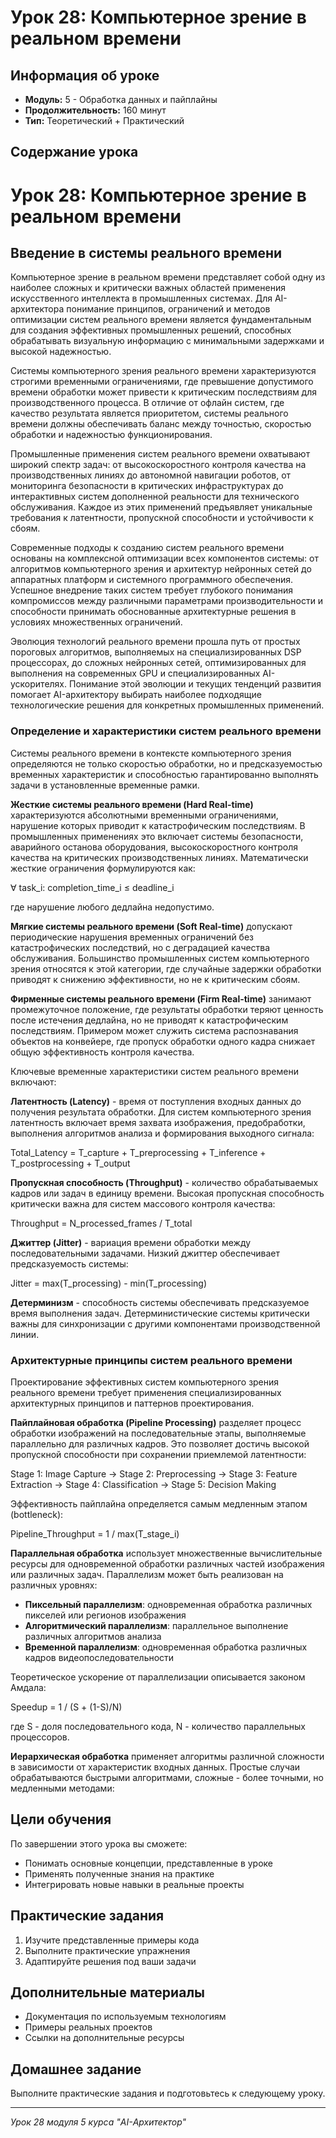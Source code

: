 # Урок 28: Компьютерное зрение в реальном времени

## Информация об уроке
- **Модуль:** 5 - Обработка данных и пайплайны
- **Продолжительность:** 160 минут
- **Тип:** Теоретический + Практический

## Содержание урока

# Урок 28: Компьютерное зрение в реальном времени

## Введение в системы реального времени

Компьютерное зрение в реальном времени представляет собой одну из наиболее сложных и критически важных областей применения искусственного интеллекта в промышленных системах. Для AI-архитектора понимание принципов, ограничений и методов оптимизации систем реального времени является фундаментальным для создания эффективных промышленных решений, способных обрабатывать визуальную информацию с минимальными задержками и высокой надежностью.

Системы компьютерного зрения реального времени характеризуются строгими временными ограничениями, где превышение допустимого времени обработки может привести к критическим последствиям для производственного процесса. В отличие от офлайн систем, где качество результата является приоритетом, системы реального времени должны обеспечивать баланс между точностью, скоростью обработки и надежностью функционирования.

Промышленные применения систем реального времени охватывают широкий спектр задач: от высокоскоростного контроля качества на производственных линиях до автономной навигации роботов, от мониторинга безопасности в критических инфраструктурах до интерактивных систем дополненной реальности для технического обслуживания. Каждое из этих применений предъявляет уникальные требования к латентности, пропускной способности и устойчивости к сбоям.

Современные подходы к созданию систем реального времени основаны на комплексной оптимизации всех компонентов системы: от алгоритмов компьютерного зрения и архитектур нейронных сетей до аппаратных платформ и системного программного обеспечения. Успешное внедрение таких систем требует глубокого понимания компромиссов между различными параметрами производительности и способности принимать обоснованные архитектурные решения в условиях множественных ограничений.

Эволюция технологий реального времени прошла путь от простых пороговых алгоритмов, выполняемых на специализированных DSP процессорах, до сложных нейронных сетей, оптимизированных для выполнения на современных GPU и специализированных AI-ускорителях. Понимание этой эволюции и текущих тенденций развития помогает AI-архитектору выбирать наиболее подходящие технологические решения для конкретных промышленных применений.

### Определение и характеристики систем реального времени

Системы реального времени в контексте компьютерного зрения определяются не только скоростью обработки, но и предсказуемостью временных характеристик и способностью гарантированно выполнять задачи в установленные временные рамки.

**Жесткие системы реального времени (Hard Real-time)** характеризуются абсолютными временными ограничениями, нарушение которых приводит к катастрофическим последствиям. В промышленных применениях это включает системы безопасности, аварийного останова оборудования, высокоскоростного контроля качества на критических производственных линиях. Математически жесткие ограничения формулируются как:

∀ task_i: completion_time_i ≤ deadline_i

где нарушение любого дедлайна недопустимо.

**Мягкие системы реального времени (Soft Real-time)** допускают периодические нарушения временных ограничений без катастрофических последствий, но с деградацией качества обслуживания. Большинство промышленных систем компьютерного зрения относятся к этой категории, где случайные задержки обработки приводят к снижению эффективности, но не к критическим сбоям.

**Фирменные системы реального времени (Firm Real-time)** занимают промежуточное положение, где результаты обработки теряют ценность после истечения дедлайна, но не приводят к катастрофическим последствиям. Примером может служить система распознавания объектов на конвейере, где пропуск обработки одного кадра снижает общую эффективность контроля качества.

Ключевые временные характеристики систем реального времени включают:

**Латентность (Latency)** - время от поступления входных данных до получения результата обработки. Для систем компьютерного зрения латентность включает время захвата изображения, предобработки, выполнения алгоритмов анализа и формирования выходного сигнала:

Total_Latency = T_capture + T_preprocessing + T_inference + T_postprocessing + T_output

**Пропускная способность (Throughput)** - количество обрабатываемых кадров или задач в единицу времени. Высокая пропускная способность критически важна для систем массового контроля качества:

Throughput = N_processed_frames / T_total

**Джиттер (Jitter)** - вариация времени обработки между последовательными задачами. Низкий джиттер обеспечивает предсказуемость системы:

Jitter = max(T_processing) - min(T_processing)

**Детерминизм** - способность системы обеспечивать предсказуемое время выполнения задач. Детерминистические системы критически важны для синхронизации с другими компонентами производственной линии.

### Архитектурные принципы систем реального времени

Проектирование эффективных систем компьютерного зрения реального времени требует применения специализированных архитектурных принципов и паттернов проектирования.

**Пайплайновая обработка (Pipeline Processing)** разделяет процесс обработки изображений на последовательные этапы, выполняемые параллельно для различных кадров. Это позволяет достичь высокой пропускной способности при сохранении приемлемой латентности:

Stage 1: Image Capture → Stage 2: Preprocessing → Stage 3: Feature Extraction → Stage 4: Classification → Stage 5: Decision Making

Эффективность пайплайна определяется самым медленным этапом (bottleneck):

Pipeline_Throughput = 1 / max(T_stage_i)

**Параллельная обработка** использует множественные вычислительные ресурсы для одновременной обработки различных частей изображения или различных задач. Параллелизм может быть реализован на различных уровнях:

- **Пиксельный параллелизм**: одновременная обработка различных пикселей или регионов изображения
- **Алгоритмический параллелизм**: параллельное выполнение различных алгоритмов анализа
- **Временной параллелизм**: одновременная обработка различных кадров видеопоследовательности

Теоретическое ускорение от параллелизации описывается законом Амдала:

Speedup = 1 / (S + (1-S)/N)

где S - доля последовательного кода, N - количество параллельных процессоров.

**Иерархическая обработка** применяет алгоритмы различной сложности в зависимости от характеристик входных данных. Простые случаи обрабатываются быстрыми алгоритмами, сложные - более точными, но медленными методами:

## Цели обучения
По завершении этого урока вы сможете:
- Понимать основные концепции, представленные в уроке
- Применять полученные знания на практике
- Интегрировать новые навыки в реальные проекты

## Практические задания
1. Изучите представленные примеры кода
2. Выполните практические упражнения
3. Адаптируйте решения под ваши задачи

## Дополнительные материалы
- Документация по используемым технологиям
- Примеры реальных проектов
- Ссылки на дополнительные ресурсы

## Домашнее задание
Выполните практические задания и подготовьтесь к следующему уроку.

---
*Урок 28 модуля 5 курса "AI-Архитектор"*
